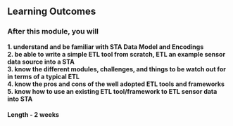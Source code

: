 ## Learning Outcomes
### After this module, you will

**1. understand and be familiar with STA Data Model and Encodings** <br/>
**2. be able to write a simple ETL tool from scratch, ETL an example sensor data source into a STA**<br/>
**3. know the different modules, challenges, and things to be watch out for in terms of a typical ETL**<br/>
**4. know the pros and cons of the well adopted ETL tools and frameworks**<br/>
**5. know how to use an existing ETL tool/framework to ETL sensor data into STA**<br/>
#### Length - 2 weeks
